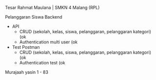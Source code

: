 
Tesar Rahmat Maulana | SMKN 4 Malang (RPL)

Pelanggaran Siswa
Backend
- API
   + CRUD (sekolah, kelas, siswa, pelanggaran, pelanggaran kategori) (ok
   + Authentication multi user (ok
- Test Postman
   + CRUD (sekolah, kelas, siswa, pelanggaran, pelanggaran kategori) (ok
   + Authentication test (ok

Murajaah yasin 1 - 83